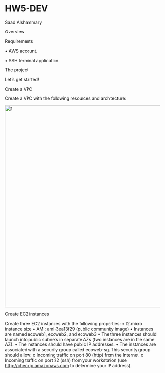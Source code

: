 # HW5-DEV 


Saad Alshammary



Overview




Requirements

• AWS account.

• SSH terminal application.

The project

Let’s get started!

Create a VPC

Create a VPC with the following resources and architecture:
 

<img width="656" alt="1" src="https://user-images.githubusercontent.com/36655454/56284217-8895ad80-611c-11e9-912f-f180ba48aa46.png">


  
Create EC2 instances

Create three EC2 instances with the following properties:
• t2.micro instance size
• AMI: ami-3ea13f29 (public community image)
• Instances are named ecoweb1, ecoweb2, and ecoweb3
• The three instances should launch into public subnets in separate AZs (two instances are
in the same AZ).
• The instances should have public IP addresses.
• The instances are associated with a security group called ecoweb-sg. This security group
should allow:
o Incoming traffic on port 80 (http) from the Internet.
o Incoming traffic on port 22 (ssh) from your workstation
(use http://checkip.amazonaws.com to determine your IP address).


